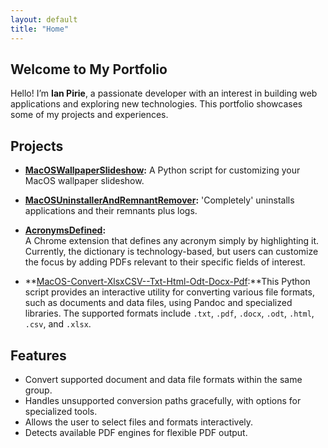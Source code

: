 ```yaml
---
layout: default
title: "Home"
---
```


## Welcome to My Portfolio

Hello! I’m **Ian Pirie**, a passionate developer with an interest in building web applications and exploring new technologies. This portfolio showcases some of my projects and experiences.

## Projects

- **[MacOSWallpaperSlideshow](https://github.com/LowerJacksonMound/MacOSWallpaperSlideshow):** A Python script for customizing your MacOS wallpaper slideshow.

- **[MacOSUninstallerAndRemnantRemover](https://github.com/LowerJacksonMound/MacOSUninstallerAndRemnantRemover):** 'Completely' uninstalls applications and their remnants plus logs.

- **[AcronymsDefined](https://github.com/LowerJacksonMound/AcronymsDefined):**  
  A Chrome extension that defines any acronym simply by highlighting it. Currently, the dictionary is technology-based, but users can customize the focus by adding PDFs relevant to their specific fields of interest.

- **[MacOS-Convert-XlsxCSV--Txt-Html-Odt-Docx-Pdf](https://github.com/your-username/LowerJacksonMound.github.io/tree/main/projects/MacOS-Convert-XlsxCSV--Txt-Html-Odt-Docx-Pdf):**This Python script provides an interactive utility for converting various file formats, such as documents and data files, using Pandoc and specialized libraries. The supported formats include `.txt`, `.pdf`, `.docx`, `.odt`, `.html`, `.csv`, and `.xlsx`.

## Features

- Convert supported document and data file formats within the same group.
- Handles unsupported conversion paths gracefully, with options for specialized tools.
- Allows the user to select files and formats interactively.
- Detects available PDF engines for flexible PDF output.
